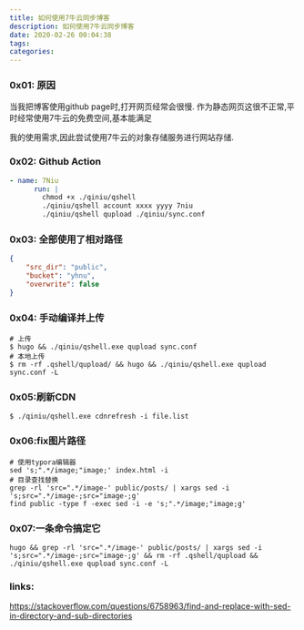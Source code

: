 ```yaml
---
title: 如何使用7牛云同步博客
description: 如何使用7牛云同步博客
date: 2020-02-26 00:04:38
tags:
categories:
---
```


### 0x01: 原因

当我把博客使用github page时,打开网页经常会很慢. 作为静态网页这很不正常,平时经常使用7牛云的免费空间,基本能满足

我的使用需求,因此尝试使用7牛云的对象存储服务进行网站存储.

### 0x02:  Github Action

```yaml
- name: 7Niu
      run: |
        chmod +x ./qiniu/qshell
        ./qiniu/qshell account xxxx yyyy 7niu
        ./qiniu/qshell qupload ./qiniu/sync.conf
```

### 0x03: 全部使用了相对路径

```json
{
    "src_dir": "public",
    "bucket": "yhnu",
    "overwrite": false
}
```

### 0x04: 手动编译并上传

```shell
# 上传
$ hugo && ./qiniu/qshell.exe qupload sync.conf
# 本地上传
$ rm -rf .qshell/qupload/ && hugo && ./qiniu/qshell.exe qupload sync.conf -L
```

### 0x05:刷新CDN

```shell
$ ./qiniu/qshell.exe cdnrefresh -i file.list
```

### 0x06:fix图片路径

```shell
# 使用typora编辑器
sed 's;".*/image;"image;' index.html -i
# 目录查找替换
grep -rl 'src=".*/image-' public/posts/ | xargs sed -i 's;src=".*/image-;src="image-;g'
find public -type f -exec sed -i -e 's;".*/image;"image;g'
```

### 0x07:一条命令搞定它

```shell
hugo && grep -rl 'src=".*/image-' public/posts/ | xargs sed -i 's;src=".*/image-;src="image-;g' && rm -rf .qshell/qupload && ./qiniu/qshell.exe qupload sync.conf -L
```

### links:

https://stackoverflow.com/questions/6758963/find-and-replace-with-sed-in-directory-and-sub-directories